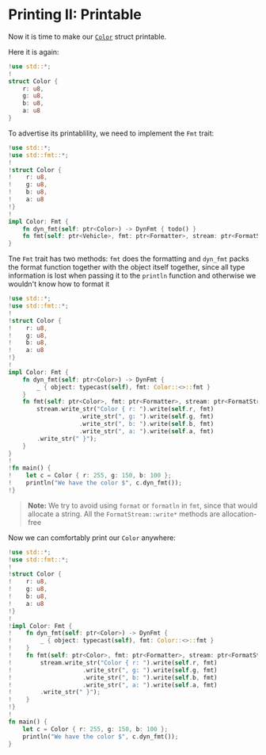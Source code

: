 # Printing II: Printable

Now it is time to make our [`Color`](./structs.md) struct printable.

Here it is again:
```rs
!use std::*;
!
struct Color {
    r: u8,
    g: u8,
    b: u8,
    a: u8
}
```
To advertise its printablility, we need to implement the `Fmt` trait:
```rs
!use std::*;
!use std::fmt::*;
!
!struct Color {
!    r: u8,
!    g: u8,
!    b: u8,
!    a: u8
!}
!
impl Color: Fmt {
    fn dyn_fmt(self: ptr<Color>) -> DynFmt { todo() }
    fn fmt(self: ptr<Vehicle>, fmt: ptr<Formatter>, stream: ptr<FormatStream>) { todo() }
}
```

Tne `Fmt` trait has two methods: `fmt` does the formatting and `dyn_fmt` packs the format function together with the object itself together,
since all type information is lost when passing it to the `println` function and otherwise we wouldn't know how to format it

```rs
!use std::*;
!use std::fmt::*;
!
!struct Color {
!    r: u8,
!    g: u8,
!    b: u8,
!    a: u8
!}
!
impl Color: Fmt {
    fn dyn_fmt(self: ptr<Color>) -> DynFmt { 
        _ { object: typecast(self), fmt: Color::<>::fmt }
    }
    fn fmt(self: ptr<Color>, fmt: ptr<Formatter>, stream: ptr<FormatStream>) { 
        stream.write_str("Color { r: ").write(self.r, fmt)
                    .write_str(", g: ").write(self.g, fmt)
                    .write_str(", b: ").write(self.b, fmt)
                    .write_str(", a: ").write(self.a, fmt)
        .write_str(" }");
    }
}
!
!fn main() {
!    let c = Color { r: 255, g: 150, b: 100 };
!    println("We have the color $", c.dyn_fmt());
!}
```
>**Note:** We try to avoid using `format` or `formatln` in `fmt`, since that would allocate a string. All the `FormatStream::write*` methods are allocation-free

Now we can comfortably print our `Color` anywhere:
```rs
!use std::*;
!use std::fmt::*;
!
!struct Color {
!    r: u8,
!    g: u8,
!    b: u8,
!    a: u8
!}
!
!impl Color: Fmt {
!    fn dyn_fmt(self: ptr<Color>) -> DynFmt { 
!        _ { object: typecast(self), fmt: Color::<>::fmt }
!    }
!    fn fmt(self: ptr<Color>, fmt: ptr<Formatter>, stream: ptr<FormatStream>) { 
!        stream.write_str("Color { r: ").write(self.r, fmt)
!                    .write_str(", g: ").write(self.g, fmt)
!                    .write_str(", b: ").write(self.b, fmt)
!                    .write_str(", a: ").write(self.a, fmt)
!        .write_str(" }");
!    }
!}
!
fn main() {
    let c = Color { r: 255, g: 150, b: 100 };
    println("We have the color $", c.dyn_fmt());
}
```